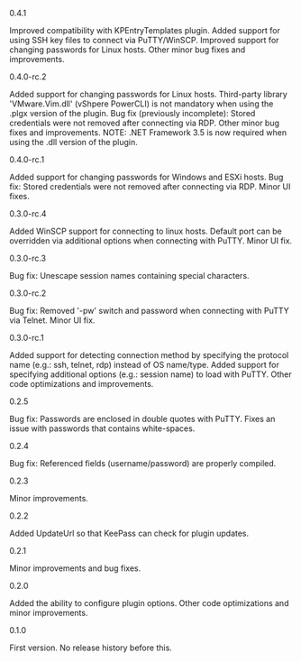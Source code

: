 0.4.1

 Improved compatibility with KPEntryTemplates plugin.
 Added support for using SSH key files to connect via PuTTY/WinSCP.
 Improved support for changing passwords for Linux hosts.
 Other minor bug fixes and improvements.

0.4.0-rc.2

 Added support for changing passwords for Linux hosts.
 Third-party library 'VMware.Vim.dll' (vShpere PowerCLI) is not mandatory when using the .plgx version of the plugin.
 Bug fix (previously incomplete): Stored credentials were not removed after connecting via RDP.
 Other minor bug fixes and improvements.
 NOTE: .NET Framework 3.5 is now required when using the .dll version of the plugin.

0.4.0-rc.1

 Added support for changing passwords for Windows and ESXi hosts.
 Bug fix: Stored credentials were not removed after connecting via RDP.
 Minor UI fixes.

0.3.0-rc.4

 Added WinSCP support for connecting to linux hosts.
 Default port can be overridden via additional options when connecting with PuTTY.
 Minor UI fix.

0.3.0-rc.3

 Bug fix: Unescape session names containing special characters.

0.3.0-rc.2

 Bug fix: Removed '-pw' switch and password when connecting with PuTTY via Telnet.
 Minor UI fix.

0.3.0-rc.1

 Added support for detecting connection method by specifying the protocol name (e.g.: ssh, telnet, rdp) instead of OS name/type.
 Added support for specifying additional options (e.g.: session name) to load with PuTTY.
 Other code optimizations and improvements.

0.2.5

 Bug fix: Passwords are enclosed in double quotes with PuTTY. Fixes an issue with passwords that contains white-spaces.

0.2.4

 Bug fix: Referenced fields (username/password) are properly compiled.

0.2.3

 Minor improvements.

0.2.2

 Added UpdateUrl so that KeePass can check for plugin updates.

0.2.1

 Minor improvements and bug fixes.

0.2.0

 Added the ability to configure plugin options.
 Other code optimizations and minor improvements.

0.1.0

 First version. No release history before this.
